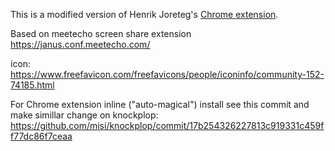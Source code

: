 This is a modified version of Henrik Joreteg's [Chrome extension](https://github.com/henrikjoreteg/getscreenmedia).

Based on meetecho screen share extension https://janus.conf.meetecho.com/

icon: https://www.freefavicon.com/freefavicons/people/iconinfo/community-152-74185.html

For Chrome extension inline ("auto-magical") install see this commit and make simillar change on knockplop:
https://github.com/misi/knockplop/commit/17b254326227813c919331c459ff77dc86f7ceaa
